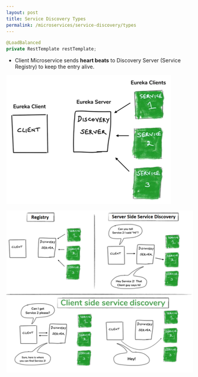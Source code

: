 ```yaml
---
layout: post
title: Service Discovery Types
permalink: /microservices/service-discovery/types
---
```



```java
@LoadBalanced
private RestTemplate restTemplate;
```

- Client Microservice sends **heart beats** to Discovery Server (Service Registry) to keep the entry alive.

![](https://github.com/arpit04tripathi/files-cdn/raw/cdn/webservices/microservices/service-discovery-eureka.png)

![](https://github.com/arpit04tripathi/files-cdn/raw/cdn/webservices/microservices/service-discovery-types.png)